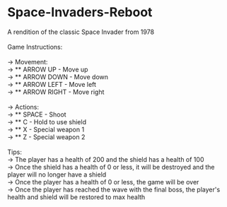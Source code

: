 # Space-Invaders-Reboot
A rendition of the classic Space Invader from 1978
<br><br>
Game Instructions:
<br><br>
-> Movement:
<br>
-> ** ARROW UP - Move up
<br>
-> ** ARROW DOWN - Move down
<br>
-> ** ARROW LEFT - Move left
<br>
-> ** ARROW RIGHT - Move right
<br><br>
-> Actions:
<br>
-> ** SPACE - Shoot
<br>
-> ** C - Hold to use shield
<br>
-> ** X - Special weapon 1
<br>
-> ** Z - Special weapon 2
<br><br>
Tips:
<br>
-> The player has a health of 200 and the shield has a health of 100
<br>
-> Once the shield has a health of 0 or less, it will be destroyed and the player will no longer have a shield
<br>
-> Once the player has a health of 0 or less, the game will be over
<br>
-> Once the player has reached the wave with the final boss, the player's health and shield will be restored to max health
